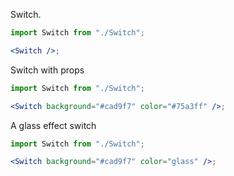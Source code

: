 Switch.

```jsx
import Switch from "./Switch";

<Switch />;
```

Switch with props

```jsx
import Switch from "./Switch";

<Switch background="#cad9f7" color="#75a3ff" />;
```

A glass effect switch

```jsx
import Switch from "./Switch";

<Switch background="#cad9f7" color="glass" />;
```
